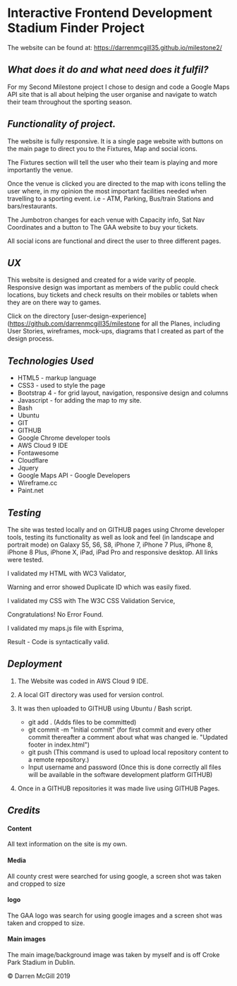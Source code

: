 # **Interactive Frontend Development Stadium Finder Project**

The website can be found at: https://darrenmcgill35.github.io/milestone2/

## *What does it do and what need does it fulfil?*

For my Second Milestone project I chose to design and code a Google Maps API site that is all 
about helping the user organise and navigate to watch their team throughout the sporting season. 


## *Functionality of project.*

The website is fully responsive. It is a single page website with buttons on the main page to 
direct you to the Fixtures, Map and social icons. 

The Fixtures section will tell the user who their team is playing and more importantly the venue. 

Once the venue is clicked you are directed to the map with icons telling the user where, in my 
opinion the most important facilities needed when travelling to a sporting event. i.e - ATM, Parking,
Bus/train Stations and bars/restaurants.

The Jumbotron changes for each venue with Capacity info, Sat Nav Coordinates and a button to 
The GAA website to buy your tickets. 

All social icons are functional and direct the user to three different 
pages. 


## *UX*

This website is designed and created for a wide varity of people.
Responsive design was important as members of the public could check locations, buy 
tickets and check results on their mobiles or tablets when they are on there way to games.  

Click on the directory [user-design-experience](https://github.com/darrenmcgill35/milestone for all the Planes, 
including User Stories, wireframes, mock-ups, diagrams that I created as part 
of the design process.


## *Technologies Used*

* HTML5 - markup language
* CSS3 - used to style the page
* Bootstrap 4 - for grid layout, navigation, responsive design and columns
* Javascript - for adding the map to my site. 
* Bash
* Ubuntu
* GIT
* GITHUB
* Google Chrome developer tools
* AWS Cloud 9 IDE
* Fontawesome
* Cloudflare
* Jquery
* Google Maps API - Google Developers
* Wireframe.cc
* Paint.net


## *Testing*

The site was tested locally and on GITHUB pages using Chrome developer tools, 
testing its functionality as well as look and feel
(in landscape and portrait mode) on Galaxy S5, S6, S8, iPhone 7, iPhone 7 Plus, 
iPhone 8, iPhone 8 Plus, iPhone X, iPad, iPad Pro and responsive desktop. 
All links were tested. 

I validated my HTML with WC3 Validator, 

Warning and error showed Duplicate ID which was easily fixed. 

I validated my CSS with The W3C CSS Validation Service,

Congratulations! No Error Found.

I validated my maps.js file with Esprima,

Result - Code is syntactically valid.


## *Deployment*

1. The Website was coded in AWS Cloud 9 IDE. 
1. A local GIT directory was used for version control. 
1. It was then uploaded to GITHUB using Ubuntu / Bash script. 
    * git add . (Adds files to be committed)
    * git commit -m "Initial commit" (for first commit and every other commit 
      thereafter a comment about what was changed ie. 
      "Updated footer in index.html")
    * git push (This command is used to upload local repository content
      to a remote repository.)
    * Input username and password (Once this is done correctly all files will 
       be available in the software development platform GITHUB)
    
1. Once in a GITHUB repositories it was made live using GITHUB Pages. 

## *Credits*

#### Content
All text information on the site is my own.
    
#### Media
All county crest were searched for using google, a screen shot was taken and 
cropped to size
    
#### logo
The GAA logo was search for using google images and a screen shot was taken and 
cropped to size.

#### Main images
The main image/background image was taken by myself and is off 
Croke Park Stadium in Dublin.

    
© Darren McGill 2019
